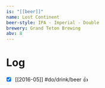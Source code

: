 ```yaml
---
is: "[[beer]]"
name: Lost Continent
beer-style: IPA - Imperial - Double
brewery: Grand Teton Brewing
abv: 8
---
```

# Log
- [x] [[2016-05]] #do/drink/beer 👍
